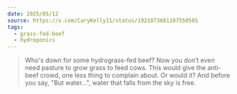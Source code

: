 ```yaml
---
date: 2025/05/12
source: https://x.com/CaryKelly11/status/1921873681107550585
tags:
  - grass-fed-beef
  - hydroponics
---
```


> Who's down for some hydrograss-fed beef? Now you don’t even need pasture to grow grass to feed cows. This would give the anti-beef crowd, one less thing to complain about. Or would it? And before you say, "But water...", water that falls from the sky is free.